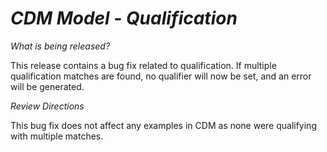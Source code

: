# *CDM Model - Qualification*

_What is being released?_

This release contains a bug fix related to qualification.  If multiple qualification matches are found, no qualifier will now be set, and an error will be generated.

_Review Directions_

This bug fix does not affect any examples in CDM as none were qualifying with multiple matches.
